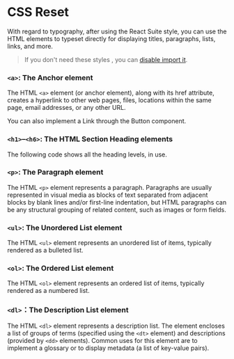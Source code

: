 # CSS Reset

With regard to typography, after using the React Suite style, you can use the HTML elements to typeset directly for displaying titles, paragraphs, lists, links, and more.

> If you don't need these styles , you can [disable import it][config-reset-import].

### `<a>`: The Anchor element

The HTML `<a>` element (or anchor element), along with its href attribute, creates a hyperlink to other web pages, files, locations within the same page, email addresses, or any other URL.

You can also implement a Link through the Button component.

<!--{include:`anchor.md`}-->

### `<h1>`–`<h6>`: The HTML Section Heading elements

The following code shows all the heading levels, in use.

<!--{include:`heading.md`}-->

### `<p>`: The Paragraph element

The HTML `<p>` element represents a paragraph. Paragraphs are usually represented in visual media as blocks of text separated from adjacent blocks by blank lines and/or first-line indentation, but HTML paragraphs can be any structural grouping of related content, such as images or form fields.

<!--{include:`paragraph.md`}-->

### `<ul>`: The Unordered List element

The HTML `<ul>` element represents an unordered list of items, typically rendered as a bulleted list.

<!--{include:`list-ul.md`}-->

### `<ol>`: The Ordered List element

The HTML `<ol>` element represents an ordered list of items, typically rendered as a numbered list.

<!--{include:`list-ol.md`}-->

### `<dl>`：The Description List element

The HTML `<dl>` element represents a description list. The element encloses a list of groups of terms (specified using the `<dt>` element) and descriptions (provided by `<dd>` elements). Common uses for this element are to implement a glossary or to display metadata (a list of key-value pairs).

<!--{include:`list-dl.md`}-->

[config-reset-import]: /guide/customization/#disable-html-styles-reset
